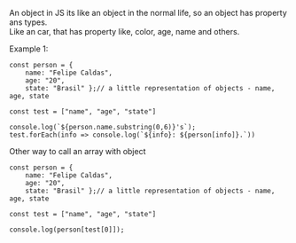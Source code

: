 An object in JS its like an object in the normal life, so an object has property ans types.<br>
Like an car, that has property like, color, age, name and others.

Example 1:
```
const person = { 
    name: "Felipe Caldas", 
    age: "20", 
    state: "Brasil" };// a little representation of objects - name, age, state

const test = ["name", "age", "state"]

console.log(`${person.name.substring(0,6)}'s`);
test.forEach(info => console.log(`${info}: ${person[info]}.`))
```

Other way to call an array with object

```
const person = { 
    name: "Felipe Caldas", 
    age: "20", 
    state: "Brasil" };// a little representation of objects - name, age, state

const test = ["name", "age", "state"]

console.log(person[test[0]]);
```
